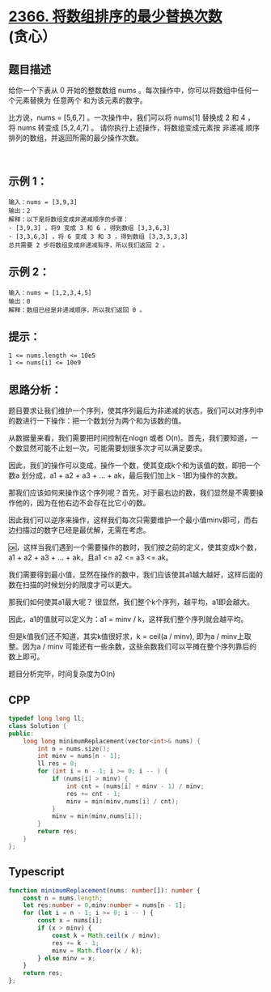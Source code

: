 # [2366. 将数组排序的最少替换次数](https://leetcode.cn/problems/minimum-replacements-to-sort-the-array/)(贪心）

## 题目描述

给你一个下表从 0 开始的整数数组 nums 。每次操作中，你可以将数组中任何一个元素替换为 任意两个 和为该元素的数字。

比方说，nums = [5,6,7] 。一次操作中，我们可以将 nums[1] 替换成 2 和 4 ，将 nums 转变成 [5,2,4,7] 。
请你执行上述操作，将数组变成元素按 非递减 顺序排列的数组，并返回所需的最少操作次数。

 

## 示例 1：
```
输入：nums = [3,9,3]
输出：2
解释：以下是将数组变成非递减顺序的步骤：
- [3,9,3] ，将9 变成 3 和 6 ，得到数组 [3,3,6,3] 
- [3,3,6,3] ，将 6 变成 3 和 3 ，得到数组 [3,3,3,3,3] 
总共需要 2 步将数组变成非递减有序，所以我们返回 2 。
```
## 示例 2：
```
输入：nums = [1,2,3,4,5]
输出：0
解释：数组已经是非递减顺序，所以我们返回 0 。
```

## 提示：
```
1 <= nums.length <= 10e5
1 <= nums[i] <= 10e9
```

## 思路分析：
题目要求让我们维护一个序列，使其序列最后为非递减的状态，我们可以对序列中的数进行一下操作：把一个数划分为两个和为该数的值。

从数据量来看，我们需要把时间控制在nlogn 或者 O(n)。首先，我们要知道，一个数显然可能不止划一次，可能需要划很多次才可以满足要求。

因此，我们的操作可以变成，操作一个数，使其变成k个和为该值的数，即把一个数a 划分成，a1 + a2 + a3 + ... + ak，最后我们加上k - 1即为操作的次数。

那我们应该如何来操作这个序列呢？首先，对于最右边的数，我们显然是不需要操作他的，因为在他右边不会存在比它小的数。

因此我们可以逆序来操作，这样我们每次只需要维护一个最小值minv即可，而右边扫描过的数字已经是最优解，无需在考虑。

🆗，这样当我们遇到一个需要操作的数时，我们按之前的定义，使其变成k个数，a1 + a2 + a3 + ... + ak，且a1 <= a2 <= a3 <= ak。

我们需要得到最小值，显然在操作的数中，我们应该使其a1越大越好，这样后面的数在扫描的时候划分的限度才可以更大。

那我们如何使其a1最大呢？ 很显然，我们整个k个序列，越平均，a1即会越大。

因此，a1的值就可以定义为：a1 = minv / k，这样我们整个序列就会越平均。

但是k值我们还不知道，其实k值很好求，k = ceil(a / minv), 即为a / minv上取整。因为a / minv 可能还有一些余数，这些余数我们可以平摊在整个序列靠后的数上即可。

题目分析完毕，时间复杂度为O(n)

## CPP
```cpp
typedef long long ll;
class Solution {
public:
    long long minimumReplacement(vector<int>& nums) {
        int n = nums.size();
        int minv = nums[n - 1];
        ll res = 0;
        for (int i = n - 1; i >= 0; i -- ) {
            if (nums[i] > minv) {
                int cnt = (nums[i] + minv - 1) / minv;
                res += cnt - 1;
                minv = min(minv,nums[i] / cnt);
            }
            minv = min(minv,nums[i]);
        }
        return res;
    }
};
```

## Typescript
```typescript
function minimumReplacement(nums: number[]): number {
    const n = nums.length;
    let res:number = 0,minv:number = nums[n - 1];
    for (let i = n - 1; i >= 0; i -- ) {
        const x = nums[i];
        if (x > minv) {
            const k = Math.ceil(x / minv);
            res += k - 1;
            minv = Math.floor(x / k);
        } else minv = x;
    }
    return res;
};
```

